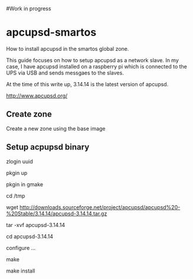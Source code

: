 #Work in progress

# apcupsd-smartos
How to install apcupsd in the smartos global zone. 

This guide focuses on how to setup apcupsd as a network slave. In my case, I have apcupsd installed on a raspberry pi which is connected to the UPS via USB and sends messgaes to the slaves.

At the time of this write up, 3.14.14 is the latest version of apcupsd.

http://www.apcupsd.org/

## Create zone
Create a new zone using the base image

## Setup acpupsd binary

zlogin uuid

pkgin up

pkgin in gmake

cd /tmp

wget http://downloads.sourceforge.net/project/apcupsd/apcupsd%20-%20Stable/3.14.14/apcupsd-3.14.14.tar.gz

tar -xvf apcupsd-3.14.14

cd apcupsd-3.14.14

configure ...

make

make install

